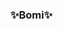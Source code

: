 ### ✨Bomi✨

<!--
**bomii1/bomii1** is a ✨ _special_ ✨ repository because its `README.md` (this file) appears on your GitHub profile.


-->
